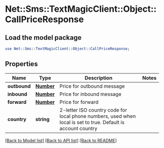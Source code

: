 # Net::Sms::TextMagicClient::Object::CallPriceResponse

## Load the model package
```perl
use Net::Sms::TextMagicClient::Object::CallPriceResponse;
```

## Properties
Name | Type | Description | Notes
------------ | ------------- | ------------- | -------------
**outbound** | [**Number**](Number.md) | Price for outbound message | 
**inbound** | [**Number**](Number.md) | Price for inbound message | 
**forward** | [**Number**](Number.md) | Price for forward | 
**country** | **string** | 2-letter ISO country code for local phone numbers, used when local is  set to true. Default is account country | 

[[Back to Model list]](../README.md#documentation-for-models) [[Back to API list]](../README.md#documentation-for-api-endpoints) [[Back to README]](../README.md)


